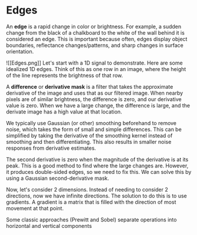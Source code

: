 # Edges
An **edge** is a rapid change in color or brightness. For example, a sudden change from the black of a chalkboard to the white of the wall behind it is considered an edge. This is important because often, edges display object boundaries, reflectance changes/patterns, and sharp changes in surface orientation. 

![[Edges.png]]
Let's start with a 1D signal to demonstrate. Here are some idealized 1D edges. Think of this as one row in an image, where the height of the line represents the brightness of that row. 

A **difference** or **derivative mask** is a filter that takes the approximate derivative of the image and uses that as our filtered image. When nearby pixels are of similar brightness, the difference is zero, and our derivative value is zero. When we have a large change, the difference is large, and the derivate image has a high value at that location. 

We typically use Gaussian (or other) smoothing beforehand to remove noise, which takes the form of small and simple differences. This can be simplified by taking the derivative of the smoothing kernel instead of smoothing and then differentiating. This also results in smaller noise responses from derivative estimates. 

The second derivative is zero when the magnitude of the derivative is at its peak. This is a good method to find where the large changes are. However, it produces double-sided edges, so we need to fix this. We can solve this by using a Gaussian second-derivative mask. 

Now, let's consider 2 dimensions. Instead of needing to consider 2 directions, now we have infinite directions. The solution to do this is to use gradients. A gradient is a matrix that is filled with the direction of most movement at that point. 

Some classic approaches (Prewitt and Sobel) separate operations into horizontal and vertical components

